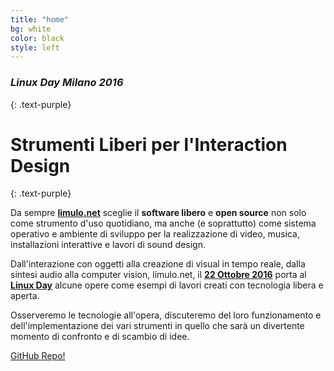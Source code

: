 ```yaml
---
title: "home"
bg: white
color: black
style: left
---
```


### *Linux Day Milano 2016*
{: .text-purple}

<div style="width:100%; text-align:center">
	<span class="fa-stack subtlecircle" style="font-size:100px; background:rgba(255,166,0,0.1);" >
	  <i class="fa fa-circle fa-stack-2x text-white"></i>
	  <i class="fa fa-dot-circle-o  fa-stack-1x text-orange"></i>
	</span>
</div>


# Strumenti Liberi per l'Interaction Design
{: .text-purple}

Da sempre [**limulo.net**](http://www.limulo.net) sceglie il **software libero** e **open source** non solo come strumento d'uso quotidiano, ma anche (e soprattutto) come sistema operativo e ambiente di sviluppo per la realizzazione di video, musica, installazioni interattive e lavori di sound design.

Dall'interazione con oggetti alla creazione di visual in tempo reale, dalla sintesi audio alla computer vision, limulo.net, il [**22 Ottobre 2016**](http://www.linuxdaymilano.org) porta al [**Linux Day**](http://www.linuxdaymilano.org) alcune opere come esempi di lavori creati con tecnologia libera e aperta.

Osserveremo le tecnologie all'opera, discuteremo del loro funzionamento e dell'implementazione dei vari strumenti in quello che sarà un divertente momento di confronto e di scambio di idee.

<span id="forkongithub">
  <a href="{{ site.source_link }}" class="bg-blue">
    GitHub Repo!
  </a>
</span>
